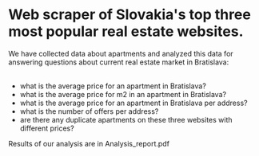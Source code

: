 <h1>Web scraper of Slovakia's top three most popular real estate websites. </h1>
We have collected data about apartments and analyzed this data for answering questions about current real estate market in Bratislava: <br>
                            
<br>
<ul>
        <li>what is the average price for an apartment in Bratislava?</li>
        <li>what is the average price for m2 in an apartment in Bratislava?</li>
        <li>what is the average price for an apartment in Bratislava per address?</li>
        <li>what is the number of offers per address?</li>
        <li>are there any duplicate apartments on these three websites with different prices?</li>
    </ul>

Results of our analysis are in Analysis_report.pdf
